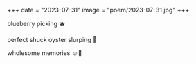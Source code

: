 +++
date = "2023-07-31"
image = "poem/2023-07-31.jpg"
+++

blueberry picking 🫐

perfect shuck oyster slurping 🦪

wholesome memories ☺️💭
